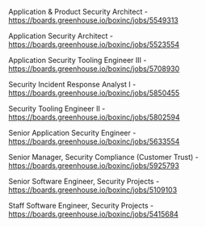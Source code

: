 Application & Product Security Architect - https://boards.greenhouse.io/boxinc/jobs/5549313

Application Security Architect - https://boards.greenhouse.io/boxinc/jobs/5523554

Application Security Tooling Engineer III - https://boards.greenhouse.io/boxinc/jobs/5708930

Security Incident Response Analyst I - https://boards.greenhouse.io/boxinc/jobs/5850455

Security Tooling Engineer II - https://boards.greenhouse.io/boxinc/jobs/5802594

Senior Application Security Engineer - https://boards.greenhouse.io/boxinc/jobs/5633554

Senior Manager, Security Compliance (Customer Trust) - https://boards.greenhouse.io/boxinc/jobs/5925793

Senior Software Engineer, Security Projects - https://boards.greenhouse.io/boxinc/jobs/5109103

Staff Software Engineer, Security Projects - https://boards.greenhouse.io/boxinc/jobs/5415684

